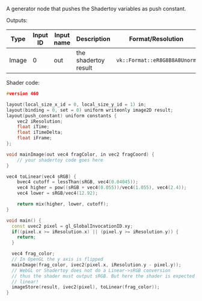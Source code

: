 A generator node that pushes the Shadertoy variables as push constant.

Outputs:

| Type  | Input ID | Input name | Description          | Format/Resolution            | Persistent |
|-------|----------|------------|----------------------|------------------------------|------------|
| Image | 0        | out        | the shadertoy result | `vk::Format::eR8G8B8A8Unorm` | no         |


Shader code:

```c++
#version 460

layout(local_size_x_id = 0, local_size_y_id = 1) in;
layout(binding = 0, set = 0) uniform writeonly image2D result;
layout(push_constant) uniform constants {
    vec2 iResolution;
    float iTime;
    float iTimeDelta;
    float iFrame;
};

void mainImage(out vec4 fragColor, in vec2 fragCoord) {
    // your shadertoy code goes here
}

vec4 toLinear(vec4 sRGB) {
    bvec4 cutoff = lessThan(sRGB, vec4(0.04045));
    vec4 higher = pow((sRGB + vec4(0.055))/vec4(1.055), vec4(2.4));
    vec4 lower = sRGB/vec4(12.92);

    return mix(higher, lower, cutoff);
}

void main() {
  const uvec2 pixel = gl_GlobalInvocationID.xy;
  if((pixel.x >= iResolution.x) || (pixel.y >= iResolution.y)) {
    return;
  }

  vec4 frag_color;
  // In OpenGL the y axis is flipped
  mainImage(frag_color, ivec2(pixel.x, iResolution.y - pixel.y));
  // WebGL or Shadertoy does not do a Linear->sRGB conversion
  // thus the shader must output sRGB. But here the shader is expected to output
  // linear!
  imageStore(result, ivec2(pixel), toLinear(frag_color));
}
```
